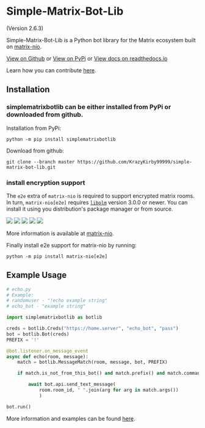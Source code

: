 # Simple-Matrix-Bot-Lib
(Version 2.6.3)

Simple-Matrix-Bot-Lib is a Python bot library for the Matrix ecosystem built on [matrix-nio](https://github.com/poljar/matrix-nio).

[View on Github](https://github.com/KrazyKirby99999/simple-matrix-bot-lib) or [View on PyPi](https://pypi.org/project/simplematrixbotlib/) or
[View docs on readthedocs.io](https://simple-matrix-bot-lib.readthedocs.io/en/latest/)

Learn how you can contribute [here](CONTRIBUTING.md).

## Installation

### simplematrixbotlib can be either installed from PyPi or downloaded from github.

Installation from PyPi:

```
python -m pip install simplematrixbotlib
```

Download from github:

```
git clone --branch master https://github.com/KrazyKirby99999/simple-matrix-bot-lib.git
```

### install encryption support

The `e2e` extra of `matrix-nio` is required to support encrypted matrix rooms.
In turn, `matrix-nio[e2e]` requires [`libolm`](https://gitlab.matrix.org/matrix-org/olm) version 3.0.0 or newer.
You can install it using you distribution's package manager or from source.

[![](https://img.shields.io/static/v1?style=flat-square&label=Ubuntu&message=python3-olm&color=limegreen)](https://ubuntu.pkgs.org/22.04/ubuntu-universe-amd64/python3-olm_3.2.10~dfsg-6ubuntu1_amd64.deb.html)
[![](https://img.shields.io/static/v1?style=flat-square&label=CentOS&message=libolm-python3&color=limegreen)](https://centos.pkgs.org/8/epel-x86_64/libolm-python3-3.2.10-1.el8.x86_64.rpm.html)
[![](https://img.shields.io/static/v1?style=flat-square&label=Fedora&message=libolm-python3&color=limegreen)](https://fedora.pkgs.org/36/fedora-x86_64/libolm-python3-3.2.10-2.fc36.x86_64.rpm.html)
[![](https://img.shields.io/static/v1?style=flat-square&label=Debian&message=python3-olm&color=limegreen)](https://debian.pkgs.org/11/debian-main-amd64/python3-olm_3.2.1~dfsg-7_amd64.deb.html)
[![](https://img.shields.io/static/v1?style=flat-square&label=openSUSE&message=olm&color=limegreen)](https://software.opensuse.org//download.html?project=network&package=olm)

More information is available at [matrix-nio](https://github.com/poljar/matrix-nio#installation).

Finally install e2e support for matrix-nio by running:

```
python -m pip install matrix-nio[e2e]
```

## Example Usage

```python
# echo.py
# Example:
# randomuser - "!echo example string"
# echo_bot - "example string"

import simplematrixbotlib as botlib

creds = botlib.Creds("https://home.server", "echo_bot", "pass")
bot = botlib.Bot(creds)
PREFIX = '!'

@bot.listener.on_message_event
async def echo(room, message):
    match = botlib.MessageMatch(room, message, bot, PREFIX)

    if match.is_not_from_this_bot() and match.prefix() and match.command("echo"):

        await bot.api.send_text_message(
            room.room_id, " ".join(arg for arg in match.args())
            )

bot.run()
```

More information and examples can be found [here](https://simple-matrix-bot-lib.readthedocs.io/en/latest/).
